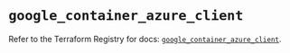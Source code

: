 # `google_container_azure_client`

Refer to the Terraform Registry for docs: [`google_container_azure_client`](https://registry.terraform.io/providers/hashicorp/google/6.30.0/docs/resources/container_azure_client).
